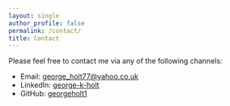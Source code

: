 ```yaml
---
layout: single
author_profile: false
permalink: /contact/
title: Contact
---
```


Please feel free to contact me via any of the following channels:

- Email: [george_holt77@yahoo.co.uk](mailto:george_holt77@yahoo.co.uk)
- LinkedIn: [george-k-holt](https://www.linkedin.com/in/george-k-holt/)
- GitHub: [georgeholt1](https://github.com/georgeholt1/)